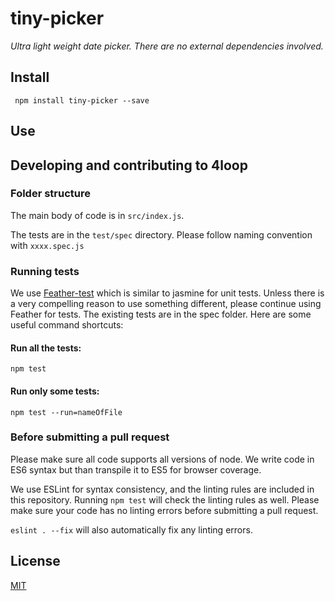 # tiny-picker

*Ultra light weight date picker. There are no external dependencies involved.*

## Install

` npm install tiny-picker --save`

## Use

## Developing and contributing to 4loop

### Folder structure

The main body of code is in `src/index.js`.

The tests are in the `test/spec` directory. Please follow naming convention with `xxxx.spec.js`

### Running tests

We use [Feather-test](https://www.npmjs.com/package/feather-test) which is similar to jasmine for unit tests. Unless there is a very compelling reason to use something different, please continue using Feather for tests. The existing tests are in the spec folder. Here are some useful command shortcuts:

#### Run all the tests:

`npm test`

#### Run only some tests:

`npm test --run=nameOfFile`

### Before submitting a pull request

Please make sure all code supports all versions of node. We write code in ES6 syntax but than transpile it to ES5 for browser coverage.

We use ESLint for syntax consistency, and the linting rules are included in this repository. Running `npm test` will check the linting rules as well. Please make sure your code has no linting errors before submitting a pull request.

`eslint . --fix` will also automatically fix any linting errors.

## License

[MIT](https://github.com/raymondborkowski/4loop/blob/master/LICENSE)
